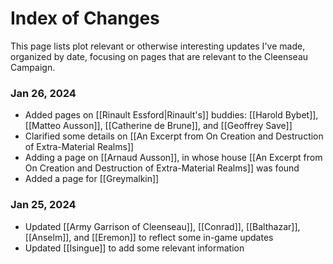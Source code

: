 # Index of Changes
This page lists plot relevant or otherwise interesting updates I've made, organized by date, focusing on pages that are relevant to the Cleenseau Campaign.

### Jan 26, 2024
* Added pages on [[Rinault Essford|Rinault's]] buddies: [[Harold Bybet]], [[Matteo Ausson]], [[Catherine de Brune]], and [[Geoffrey Save]]
* Clarified some details on [[An Excerpt from On Creation and Destruction of Extra-Material Realms]]
* Adding a page on [[Arnaud Ausson]], in whose house [[An Excerpt from On Creation and Destruction of Extra-Material Realms]] was found
* Added a page for [[Greymalkin]]

### Jan 25, 2024
* Updated [[Army Garrison of Cleenseau]], [[Conrad]], [[Balthazar]], [[Anselm]], and [[Eremon]] to reflect some in-game updates
* Updated [[Isingue]] to add some relevant information